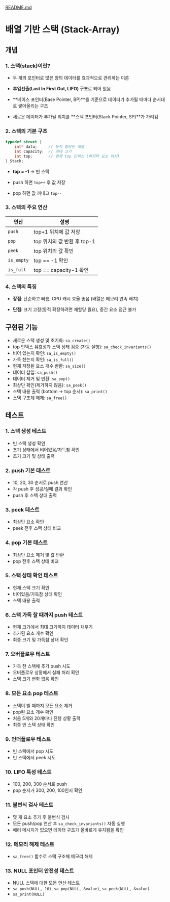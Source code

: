 [README.md](https://github.com/user-attachments/files/21891091/README.sa.md)
# 배열 기반 스택 (Stack-Array)

## 개념

### 1. 스택(stack)이란?

- 두 개의 포인터로 많은 양의 데이터를 효과적으로 관리하는 이론

- **후입선출(Last In First Out, LIFO) 구조**로 되어 있음

- **베이스 포인터(Base Pointer, BP)**를 기준으로 데이터가 추가될 때마다 순서대로 쌓아올리는 구조

- 새로운 데이터가 추가될 위치를 **스택 포인터(Stack Pointer, SP)**가 가리킴

### 2. 스택의 기본 구조

```c
typedef struct {
    int* data;     // 동적 할당된 배열
    int capacity;  // 최대 크기
    int top;       // 현재 top 인덱스 (마지막 요소 위치)
} Stack;
```

- **top = -1** → 빈 스택

- push 하면 `top++` 후 값 저장

- pop 하면 값 꺼내고 `top--`

### 3. 스택의 주요 연산

| 연산         | 설명                   |
| ---------- | -------------------- |
| `push`     | top+1 위치에 값 저장       |
| `pop`      | top 위치의 값 반환 후 top-1 |
| `peek`     | top 위치의 값 확인         |
| `is_empty` | top == -1 확인         |
| `is_full`  | top == capacity-1 확인 |

### 4. 스택의 특징

- **장점**: 단순하고 빠름, CPU 캐시 효율 좋음 (배열은 메모리 연속 배치)

- **단점**: 크기 고정(동적 확장하려면 재할당 필요), 중간 요소 접근 불가

## 구현된 기능

- 새로운 스택 생성 및 초기화: `sa_create()`
- top 인덱스 유효성과 스택 상태 검증 (자동 실행): `sa_check_invariants()`
- 비어 있는지 확인: `sa_is_empty()`
- 가득 찼는지 확인: `sa_is_full()`
- 현재 저장된 요소 개수 반환: `sa_size()`
- 데이터 삽입: `sa_push()`
- 데이터 제거 및 반환: `sa_pop()`
- 최상단 확인(제거하지 않음): `sa_peek()`
- 스택 내용 출력 (bottom -> top 순서): `sa_print()`
- 스택 구조체 해제: `sa_free()`

## 테스트

### 1. 스택 생성 테스트

- 빈 스택 생성 확인
- 초기 상태에서 비어있음/가득참 확인
- 초기 크기 및 상태 출력

### 2. push 기본 테스트

- 10, 20, 30 순서로 push 연산
- 각 push 후 성공/실패 결과 확인
- push 후 스택 상태 출력

### 3. peek 테스트

- 최상단 요소 확인
- peek 전후 스택 상태 비교

### 4. pop 기본 테스트

- 최상단 요소 제거 및 값 반환
- pop 전후 스택 상태 비교

### 5. 스택 상태 확인 테스트

- 현재 스택 크기 확인
- 비어있음/가득참 상태 확인
- 스택 내용 출력

### 6. 스택 가득 찰 때까지 push 테스트

- 현재 크기에서 최대 크기까지 데이터 채우기
- 추가된 요소 개수 확인
- 최종 크기 및 가득참 상태 확인

### 7. 오버플로우 테스트

- 가득 찬 스택에 추가 push 시도
- 오버플로우 상황에서 실패 처리 확인
- 스택 크기 변화 없음 확인

### 8. 모든 요소 pop 테스트

- 스택이 빌 때까지 모든 요소 제거
- pop된 요소 개수 확인
- 처음 5개와 20개마다 진행 상황 출력
- 최종 빈 스택 상태 확인

### 9. 언더플로우 테스트

- 빈 스택에서 pop 시도
- 빈 스택에서 peek 시도

### 10. LIFO 특성 테스트

- 100, 200, 300 순서로 push
- pop 순서가 300, 200, 100인지 확인

### 11. 불변식 검사 테스트

- 몇 개 요소 추가 후 불변식 검사
- 모든 push/pop 연산 후 `sa_check_invariants()` 자동 실행
- 에러 메시지가 없으면 데이터 구조가 올바르게 유지됨을 확인

### 12. 메모리 해제 테스트

- `sa_free()` 함수로 스택 구조체 메모리 해제

### 13. NULL 포인터 안전성 테스트

- NULL 스택에 대한 모든 연산 테스트
- `sa_push(NULL, 10)`, `sa_pop(NULL, &value)`, `sa_peek(NULL, &value)`
- `sa_print(NULL)`
